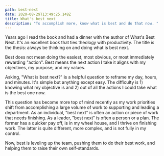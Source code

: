 ```yaml
---
path: best-next
date: 2020-08-29T13:49:25.148Z
title: What's best next
description: "To accomplish more, know what is best and do that now. "
---
```

Years ago I read the book and had a dinner with the author of What's Best Next. It's an excellent book that ties theology with productivity. The title is the thesis: always be thinking on and doing what is best next. 

Best does not mean doing the easiest, most obvious, or most immediately rewarding "action". Best means the next action I take it aligns with my objectives, my purpose, and my values. 

Asking, "What is best next?" is a helpful question to reframe my day, hours, and minutes. It's simple but anything except easy. The difficulty is 1) knowing what my objective is and 2) out of all the actions I could take what is the best one now. 

This question has become more top of mind recently as my work priorities shift from accomplishing a large volume of work to supporting and leading a department. As an individual, "best next" is often an action or piece of work that needs finishing. As a leader, "best next" is often a person or a plan. The former has a quicker pay off, is in my wheel house, and I thrive on finishing work. The latter is quite different, more complex, and is not fully in my control. 

Now, best is leveling up the team, pushing them to do their best work, and helping them to raise their own self-standards. 



